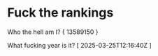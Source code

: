 # Fuck the rankings

Who the hell am I?
{ 13589150 }

What fucking year is it?
[ 2025-03-25T12:16:40Z ]

